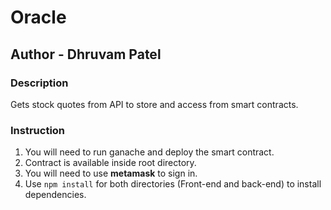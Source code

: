 # Oracle

## Author - Dhruvam Patel

### Description
Gets stock quotes from API to store and access from smart contracts.

### Instruction
1. You will need to run ganache and deploy the smart contract.
2. Contract is available inside root directory.
3. You will need to use **metamask** to sign in.
4. Use `npm install` for both directories (Front-end and back-end) to install dependencies.
